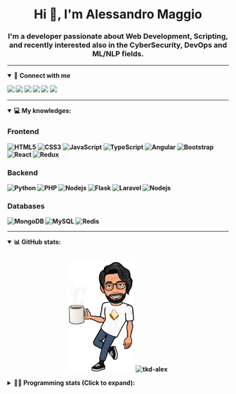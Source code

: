 <h1 align="center">Hi 👋, I'm Alessandro Maggio</h1>
<h3 align="center">I'm a developer passionate about Web Development, Scripting, and recently interested also in the CyberSecurity, DevOps and ML/NLP fields.</h3>

____

<details open>
<summary>🤝 <b>Connect with me<b></summary>

<p align = "center">

[<img src="https://img.shields.io/badge/twitter-1DA1F2.svg?&style=for-the-badge&logo=twitter&logoColor=white" />](https://twitter.com/TkdAxel)
[<img src ="https://img.shields.io/badge/portfolio-web-%23.svg?&style=for-the-badge&logo=&logoColor=white%22">](https://alessandromaggio.it/)
[<img src ="https://img.shields.io/badge/Telegram-1ca0f1.svg?&style=for-the-badge&logo=Telegram&logoColor=white%22&link=https://t.me/TkdAlex">](https://t.me/TkdAlex/)
[<img src="https://img.shields.io/badge/gmail-c14438.svg?&style=for-the-badge&logo=Gmail&logoColor=white&link=mailto:alex.tkd.alex@gmail.com"/>](mailto:alex.tkd.alex@gmail.com)
[<img src="https://img.shields.io/badge/linkedin-0077B5.svg?&style=for-the-badge&logo=linkedin&logoColor=white" />](https://www.linkedin.com/in/aalessandromaggio/)
[<img src = "https://img.shields.io/badge/instagram-E4405F.svg?&style=for-the-badge&logo=instagram&logoColor=white">](https://www.instagram.com/tkd_alex/)
<!--- [![Visits Badge](https://badges.pufler.dev/visits/tkd-alex/tkd-alex?style=for-the-badge&color=blue)](https://github.com/tkd-alex/tkd-alex) -->

</p>

</details>

---

<details open>
<summary>💻 <b>My knowledges</b>: </summary>

### Frontend
![HTML5](https://img.shields.io/badge/-HTML5-E34F26.svg?style=for-the-badge&logo=html5&logoColor=ffffff)
![CSS3](https://img.shields.io/badge/-CSS3-1572B6.svg?style=for-the-badge&logo=css3)
![JavaScript](https://img.shields.io/badge/-JavaScript-282C34?style=for-the-badge&logo=javascript)
![TypeScript](https://img.shields.io/badge/-TypeScript-007ACC?style=for-the-badge&logo=typescript)
![Angular](https://img.shields.io/badge/-Angular-DD0031?style=for-the-badge&logo=angular)
![Bootstrap](https://img.shields.io/badge/-Bootstrap-563D7C.svg?style=for-the-badge&logo=bootstrap)
![React](https://img.shields.io/badge/-React-282C34.svg?style=for-the-badge&logo=react&logoColor=ffffff)
![Redux](https://img.shields.io/badge/-Redux-764ABC.svg?style=for-the-badge&logo=redux)

### Backend
![Python](https://img.shields.io/badge/-Python-3776AB.svg?style=for-the-badge&logo=Python&logoColor=ffffff)
![PHP](https://img.shields.io/badge/-PHP-777BB4.svg?style=for-the-badge&logo=PHP&logoColor=ffffff)
![Nodejs](https://img.shields.io/badge/-Bash-4EAA25.svg?style=for-the-badge&logo=gnu-bash&logoColor=ffffff)
![Flask](https://img.shields.io/badge/-Flask-282C34.svg?style=for-the-badge&logo=flask)
![Laravel](https://img.shields.io/badge/-Laravel-FF2D20.svg?style=for-the-badge&logo=laravel&logoColor=ffffff)
![Nodejs](https://img.shields.io/badge/-Nodejs-339933.svg?style=for-the-badge&logo=Node.js&logoColor=ffffff)

### Databases
![MongoDB](https://img.shields.io/badge/-MongoDB-47A248?style=for-the-badge&logo=mongodb&logoColor=ffffff)
![MySQL](https://img.shields.io/badge/-MySQL-4479A1?style=for-the-badge&logo=mysql&logoColor=ffffff)
![Redis](https://img.shields.io/badge/-Redis-DC382D?style=for-the-badge&logo=Redis&logoColor=ffffff)

</details>

---

<details open>
 <summary>📊 <b>GitHub stats</b>: </summary>

<br>

<p align = "center">
    <img src="https://raw.githubusercontent.com/Tkd-Alex/tkd-alex/master/images/321517cd-ff68-41a7-b0d1-e765680568a7-8b6448d9-c944-4146-b633-adbdd25cb471-v1.png" height="250" />
    <img src="https://github-readme-stats.vercel.app/api?username=tkd-alex&show_icons=true&count_private=true&hide_border=true&line_height=25" alt="tkd-alex">
</p>

</design>

<details>
 <summary>👨‍💻 <b>Programming stats (Click to expand)</b>: </summary>
 
<!--START_SECTION:waka-->
**I'm an Early 🐤** 

```text
🌞 Morning    221 commits    ████░░░░░░░░░░░░░░░░░░░░░   18.57% 
🌆 Daytime    489 commits    ██████████░░░░░░░░░░░░░░░   41.09% 
🌃 Evening    442 commits    █████████░░░░░░░░░░░░░░░░   37.14% 
🌙 Night      38 commits     ░░░░░░░░░░░░░░░░░░░░░░░░░   3.19%

```
📅 **I'm Most Productive on Wednesday** 

```text
Monday       164 commits    ███░░░░░░░░░░░░░░░░░░░░░░   13.78% 
Tuesday      201 commits    ████░░░░░░░░░░░░░░░░░░░░░   16.89% 
Wednesday    238 commits    █████░░░░░░░░░░░░░░░░░░░░   20.0% 
Thursday     185 commits    ████░░░░░░░░░░░░░░░░░░░░░   15.55% 
Friday       177 commits    ███░░░░░░░░░░░░░░░░░░░░░░   14.87% 
Saturday     110 commits    ██░░░░░░░░░░░░░░░░░░░░░░░   9.24% 
Sunday       115 commits    ██░░░░░░░░░░░░░░░░░░░░░░░   9.66%

```


📊 **This Week I Spent My Time On** 

```text
⌚︎ Time Zone: Europe/Rome

💬 Programming Languages: 
Python                   10 hrs 8 mins       ████████░░░░░░░░░░░░░░░░░   31.85% 
Java                     9 hrs 4 mins        ███████░░░░░░░░░░░░░░░░░░   28.54% 
JavaScript               2 hrs 51 mins       ██░░░░░░░░░░░░░░░░░░░░░░░   8.99% 
Kotlin                   2 hrs 15 mins       █░░░░░░░░░░░░░░░░░░░░░░░░   7.08% 
Other                    1 hr 44 mins        █░░░░░░░░░░░░░░░░░░░░░░░░   5.45%

🔥 Editors: 
VS Code                  16 hrs 18 mins      ████████████░░░░░░░░░░░░░   51.25% 
Android Studio           12 hrs 25 mins      █████████░░░░░░░░░░░░░░░░   39.06% 
Sublime Text             3 hrs 4 mins        ██░░░░░░░░░░░░░░░░░░░░░░░   9.69%

🐱‍💻 Projects: 
AndroidImageExperiment   9 hrs 22 mins       ███████░░░░░░░░░░░░░░░░░░   29.44% 
COPenaghenAIO            8 hrs 55 mins       ███████░░░░░░░░░░░░░░░░░░   28.07% 
myStore                  4 hrs 59 mins       ████░░░░░░░░░░░░░░░░░░░░░   15.68% 
YouTellMe                3 hrs 3 mins        ██░░░░░░░░░░░░░░░░░░░░░░░   9.61% 
secret-project-ytm       2 hrs 35 mins       ██░░░░░░░░░░░░░░░░░░░░░░░   8.17%

💻 Operating System: 
Linux                    31 hrs 49 mins      █████████████████████████   100.0%

```

**I Mostly Code in Python** 

```text
Python                   32 repos            ██████████░░░░░░░░░░░░░░░   42.11% 
JavaScript               12 repos            ████░░░░░░░░░░░░░░░░░░░░░   15.79% 
PHP                      5 repos             █░░░░░░░░░░░░░░░░░░░░░░░░   6.58% 
HTML                     5 repos             █░░░░░░░░░░░░░░░░░░░░░░░░   6.58% 
CSS                      5 repos             █░░░░░░░░░░░░░░░░░░░░░░░░   6.58%

```



 Last Updated on 10/04/2022 06:07:40 UTC
<!--END_SECTION:waka-->

</details>
